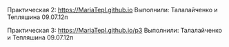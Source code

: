 Практическая 2: https://MariaTepl.github.io
Выполнили: Талалайченко и Тепляшина 09.07.12п

Практическая 3: https://MariaTepl.github.io/p3
Выполнили: Талалайченко и Тепляшина 09.07.12п
